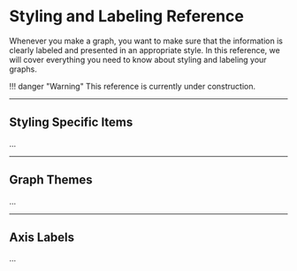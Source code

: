 # Styling and Labeling Reference
Whenever you make a graph, you want to make sure that the information is clearly labeled and presented in an appropriate style.  In this reference, we will cover everything you need to know about styling and labeling your graphs.

!!! danger "Warning"
    This reference is currently under construction.

---
## Styling Specific Items
...

---
## Graph Themes
...

---
## Axis Labels
...